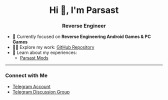 <h1 align="center">Hi 👋, I'm Parsast</h1>
<h3 align="center">Reverse Engineer</h3>

- 🌱 Currently focused on **Reverse Engineering Android Games & PC Games**
- 👨‍💻 Explore my work: [GitHub Repository](https://github.com/Parsa307)
- 📄 Learn about my experiences:
  - [Parsast Mods](https://t.me/ParsastMods)

---

<h3 align="left">Connect with Me</h3>

- [Telegram Account](https://t.me/NotParsast)
- [Telegram Discussion Group](https://t.me/ParsastModsGroup)
